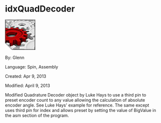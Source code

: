 # idxQuadDecoder

![SmSqMotorControl_.jpg](SmSqMotorControl_.jpg)

By: Glenn

Language: Spin, Assembly

Created: Apr 9, 2013

Modified: April 9, 2013

Modified Quadrature Decoder object by Luke Hays to use a third pin to preset encoder count to any value allowing the calculation of absolute encoder angle. See Luke Hays' example for reference. The same except uses third pin for index and allows preset by setting the value of BigValue in the asm section of the program.
